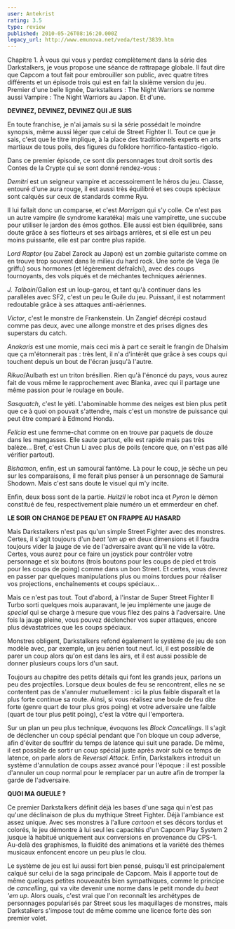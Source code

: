 ```yaml
---
user: Antekrist
rating: 3.5
type: review
published: 2010-05-26T08:16:20.000Z
legacy_url: http://www.emunova.net/veda/test/3839.htm
---
```

Chapitre 1\. À vous qui vous y perdez complètement dans la série des Darkstalkers, je vous propose une séance de rattrapage globale. Il faut dire que Capcom a tout fait pour embrouiller son public, avec quatre titres différents et un épisode trois qui est en fait la sixième version du jeu. Premier d'une belle lignée, Darkstalkers : The Night Warriors se nomme aussi Vampire : The Night Warriors au Japon. Et d'une.  

  

**DEVINEZ, DEVINEZ, DEVINEZ QUI JE SUIS**  

En toute franchise, je n'ai jamais su si la série possédait le moindre synopsis, même aussi léger que celui de Street Fighter II. Tout ce que je sais, c'est que le titre implique, à la place des traditionnels experts en arts martiaux de tous poils, des figures du folklore horrifico-fantastico-rigolo.  

Dans ce premier épisode, ce sont dix personnages tout droit sortis des Contes de la Crypte qui se sont donné rendez-vous :  

_Demitri_ est un seigneur vampire et accessoirement le héros du jeu. Classe, entouré d'une aura rouge, il est aussi très équilibré et ses coups spéciaux sont calqués sur ceux de standards comme Ryu.  

Il lui fallait donc un comparse, et c'est _Morrigan_ qui s'y colle. Ce n'est pas un autre vampire (le syndrome karatéka) mais une vampirette, une succube pour utiliser le jardon des émos gothos. Elle aussi est bien équilibrée, sans doute grâce à ses flotteurs et ses airbags arrières, et si elle est un peu moins puissante, elle est par contre plus rapide.  

_Lord Raptor_ (ou Zabel Zarock au Japon) est un zombie guitariste comme on en trouve trop souvent dans le milieu du hard rock. Une sorte de Vega (le griffu) sous hormones (et légèrement défraîchi), avec des coups tournoyants, des vols piqués et de méchantes techniques aériennes.  

_J. Talbain_/Gallon est un loup-garou, et tant qu'à continuer dans les parallèles avec SF2, c'est un peu le Guile du jeu. Puissant, il est notamment redoutable grâce à ses attaques anti-aériennes.  

_Victor_, c'est le monstre de Frankenstein. Un Zangief décrépi costaud comme pas deux, avec une allonge monstre et des prises dignes des superstars du catch.  

_Anakaris_ est une momie, mais ceci mis à part ce serait le frangin de Dhalsim que ça m'étonnerait pas : très lent, il n'a d'intérêt que grâce à ses coups qui touchent depuis un bout de l'écran jusqu'à l'autre.  

_Rikuo_/Aulbath est un triton brésilien. Rien qu'à l'énoncé du pays, vous aurez fait de vous même le rapprochement avec Blanka, avec qui il partage une même passion pour le roulage en boule.  

_Sasquatch_, c'est le yéti. L'abominable homme des neiges est bien plus petit que ce à quoi on pouvait s'attendre, mais c'est un monstre de puissance qui peut être comparé à Edmond Honda.  

_Felicia_ est une femme-chat comme on en trouve par paquets de douze dans les mangasses. Elle saute partout, elle est rapide mais pas très balèze... Bref, c'est Chun Li avec plus de poils (encore que, on n'est pas allé vérifier partout).  

_Bishamon_, enfin, est un samouraï fantôme. Là pour le coup, je sèche un peu sur les comparaisons, il me ferait plus penser à un personnage de Samurai Shodown. Mais c'est sans doute le visuel qui m'y incite.  

Enfin, deux boss sont de la partie. _Huitzil_ le robot inca et _Pyron_ le démon constitué de feu, respectivement plaie numéro un et emmerdeur en chef.  

  

**LE SOIR ON CHANGE DE PEAU ET ON FRAPPE AU HASARD**  

Mais Darkstalkers n'est pas qu'un simple Street Fighter avec des monstres. Certes, il s'agit toujours d'un _beat 'em up_ en deux dimensions et il faudra toujours vider la jauge de vie de l'adversaire avant qu'il ne vide la vôtre. Certes, vous aurez pour ce faire un joystick pour contrôler votre personnage et six boutons (trois boutons pour les coups de pied et trois pour les coups de poing) comme dans un bon Street. Et certes, vous devrez en passer par quelques manipulations plus ou moins tordues pour réaliser vos projections, enchaînements et coups spéciaux...  

Mais ce n'est pas tout. Tout d'abord, à l'instar de Super Street Fighter II Turbo sorti quelques mois auparavant, le jeu implémente une jauge de _special_ qui se charge à mesure que vous filez des pains à l'adversaire. Une fois la jauge pleine, vous pouvez déclencher vos super attaques, encore plus dévastatrices que les coups spéciaux.  

Monstres obligent, Darkstalkers refond également le système de jeu de son modèle avec, par exemple, un jeu aérien tout neuf. Ici, il est possible de parer un coup alors qu'on est dans les airs, et il est aussi possible de donner plusieurs coups lors d'un saut.  

Toujours au chapitre des petits détails qui font les grands jeux, parlons un peu des projectiles. Lorsque deux boules de feu se rencontrent, elles ne se contentent pas de s'annuler mutuellement : ici la plus faible disparaît et la plus forte continue sa route. Ainsi, si vous réalisez une boule de feu dite forte (genre quart de tour plus gros poing) et votre adversaire une faible (quart de tour plus petit poing), c'est la vôtre qui l'emportera.  

Sur un plan un peu plus technique, évoquons les _Block Cancellings_. Il s'agit de déclencher un coup spécial pendant que l'on bloque un coup adverse, afin d'éviter de souffrir du temps de latence qui suit une parade. De même, il est possible de sortir un coup spécial juste après avoir subi ce temps de latence, on parle alors de _Reversal Attack_. Enfin, Darkstalkers introduit un système d'annulation de coups assez avancé pour l'époque : il est possible d'annuler un coup normal pour le remplacer par un autre afin de tromper la garde de l'adversaire.  

  

**QUOI MA GUEULE ?**  

Ce premier Darkstalkers définit déjà les bases d'une saga qui n'est pas qu'une déclinaison de plus du mythique Street Fighter. Déjà l'ambiance est assez unique. Avec ses monstres à l'allure _cartoon_ et ses décors tordus et colorés, le jeu démontre à lui seul les capacités d'un Capcom Play System 2 jusque là habitué uniquement aux conversions en provenance du CPS-1\. Au-delà des graphismes, la fluidité des animations et la variété des thèmes musicaux enfoncent encore un peu plus le clou.  

Le système de jeu est lui aussi fort bien pensé, puisqu'il est principalement calqué sur celui de la saga principale de Capcom. Mais il apporte tout de même quelques petites nouveautés bien sympathiques, comme le principe de _cancelling_, qui va vite devenir une norme dans le petit monde du _beat 'em up_. Alors ouais, c'est vrai que l'on reconnaît les archétypes de personnages popularisés par Street sous les maquillages de monstres, mais Darkstalkers s'impose tout de même comme une licence forte dès son premier volet.